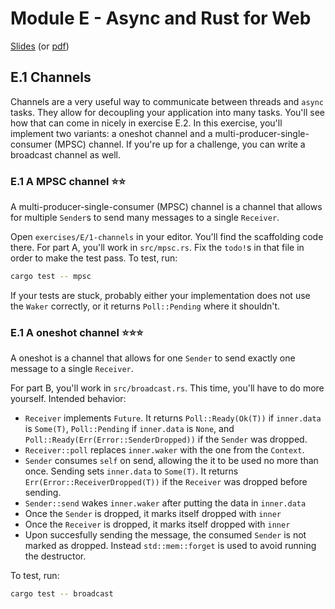 # Module E - Async and Rust for Web

[Slides](/slides/E/) (or [pdf](/slides/E-async-web.pdf))

## E.1 Channels
Channels are a very useful way to communicate between threads and `async` tasks. They allow for decoupling your application into many tasks. You'll see how that can come in nicely in exercise E.2. In this exercise, you'll implement two variants: a oneshot channel and a multi-producer-single-consumer (MPSC) channel. If you're up for a challenge, you can write a broadcast channel as well.

### E.1 A MPSC channel ⭐⭐
A multi-producer-single-consumer (MPSC) channel is a channel that allows for multiple `Sender`s to send many messages to a single `Receiver`.

Open `exercises/E/1-channels` in your editor. You'll find the scaffolding code there. For part A, you'll work in `src/mpsc.rs`. Fix the `todo!`s in that file in order to make the test pass. To test, run:

```bash
cargo test -- mpsc
```

If your tests are stuck, probably either your implementation does not use the `Waker` correctly, or it returns `Poll::Pending` where it shouldn't.

### E.1 A oneshot channel ⭐⭐⭐
A oneshot is a channel that allows for one `Sender` to send exactly one message to a single `Receiver`.

For part B, you'll work in `src/broadcast.rs`. This time, you'll have to do more yourself. Intended behavior:

- `Receiver` implements `Future`. It returns `Poll::Ready(Ok(T))` if `inner.data` is `Some(T)`, `Poll::Pending` if `inner.data` is `None`, and `Poll::Ready(Err(Error::SenderDropped))` if the `Sender` was dropped.
- `Receiver::poll` replaces `inner.waker` with the one from the `Context`.
- `Sender` consumes `self` on send, allowing the it to be used no more than once. Sending sets `inner.data` to `Some(T)`. It returns `Err(Error::ReceiverDropped(T))` if the `Receiver` was dropped before sending.
- `Sender::send` wakes `inner.waker` after putting the data in `inner.data`
- Once the `Sender` is dropped, it marks itself dropped with `inner`
- Once the `Receiver` is dropped, it marks itself dropped with `inner`
- Upon succesfully sending the message, the consumed `Sender` is not marked as dropped. Instead `std::mem::forget` is used to avoid running the destructor.

To test, run:
```bash
cargo test -- broadcast
```